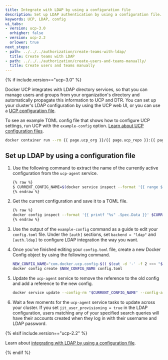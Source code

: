 ```yaml
---
title: Integrate with LDAP by using a configuration file
description: Set up LDAP authentication by using a configuration file.
keywords: UCP, LDAP, config
ui_tabs:
- version: ucp-3.0
  orhigher: false
- version: ucp-2.2
  orlower: true
next_steps:
- path: ../../../authorization/create-teams-with-ldap/
  title: Create teams with LDAP
- path: ../../../authorization/create-users-and-teams-manually/
  title: Create users and teams manually
---
```

{% if include.version=="ucp-3.0" %}

Docker UCP integrates with LDAP directory services, so that you can manage
users and groups from your organization's directory and automatically
propagate this information to UCP and DTR. You can set up your cluster's LDAP
configuration by using the UCP web UI, or you can use a
[UCP configuration file](../ucp-configuration-file.md).

To see an example TOML config file that shows how to configure UCP settings,
run UCP with the `example-config` option.
[Learn about UCP configuration files](../ucp-configuration-file.md).

```bash
docker container run --rm {{ page.ucp_org }}/{{ page.ucp_repo }}:{{ page.ucp_version }} example-config
```

## Set up LDAP by using a configuration file

1.  Use the following command to extract the name of the currently active
    configuration from the `ucp-agent` service.

    ```bash
    {% raw %}
    $ CURRENT_CONFIG_NAME=$(docker service inspect --format '{{ range $config := .Spec.TaskTemplate.ContainerSpec.Configs }}{{ $config.ConfigName }}{{ "\n" }}{{ end }}' ucp-agent | grep 'com.docker.ucp.config-')
    {% endraw %}
    ```

2.  Get the current configuration and save it to a TOML file.

    ```bash
    {% raw %}
    docker config inspect --format '{{ printf "%s" .Spec.Data }}' $CURRENT_CONFIG_NAME > config.toml
    {% endraw %}
    ```

3.  Use the output of the `example-config` command as a guide to edit your
    `config.toml` file. Under the `[auth]` sections, set `backend = "ldap"`
    and `[auth.ldap]` to configure LDAP integration the way you want.

4.  Once you've finished editing your `config.toml` file, create a new Docker
    Config object by using the following command.

    ```bash
    NEW_CONFIG_NAME="com.docker.ucp.config-$(( $(cut -d '-' -f 2 <<< "$CURRENT_CONFIG_NAME") + 1 ))"
    docker config create $NEW_CONFIG_NAME config.toml
    ```

5.  Update the `ucp-agent` service to remove the reference to the old config
    and add a reference to the new config.

    ```bash
    docker service update --config-rm "$CURRENT_CONFIG_NAME" --config-add "source=${NEW_CONFIG_NAME},target=/etc/ucp/ucp.toml" ucp-agent
    ```

6.  Wait a few moments for the `ucp-agent` service tasks to update across
    your cluster. If you set `jit_user_provisioning = true` in the LDAP
    configuration, users matching any of your specified search queries will
    have their accounts created when they log in with their username and LDAP
    password.

{% elsif include.version=="ucp-2.2" %}

Learn about [integrating with LDAP by using a configuration file](/datacenter/ucp/2.2/guides/admin/configure/external-auth/enable-ldap-config-file.md).

{% endif %}